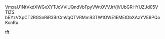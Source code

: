 VmxaU1NtVkdXWGxXYTJoVVlUQndVbFpyVWtOVVJrVjVUbGRHYUZJd05VTlZS
bEYzVXpCT2RGSnRiR3BrCmVqQTVRMmR3TW1OWE1EMEtDbXAzYVE9PQoKcnRu

tft